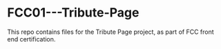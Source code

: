 # FCC01---Tribute-Page
This repo contains files for the Tribute Page project, as part of FCC front end certification.
